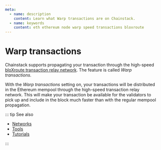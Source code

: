```yaml
---
meta:
  - name: description
    content: Learn what Warp transactions are on Chainstack.
  - name: keywords
    content: eth ethereum node warp speed transactions bloxroute
---
```


# Warp transactions

Chainstack supports propagating your transaction through the high-speed [bloXroute transaction relay network](https://docs.bloxroute.com/bdn-architecture). The feature is called *Warp transactions*.

With the *Warp transactions* setting on, your transactions will be distributed in the Ethereum mempool through the high-speed transaction relay network. This will make your transaction be available for the validators to pick up and include in the block much faster than with the regular mempool propagation.

::: tip See also

* [Networks](/operations/ethereum/networks)
* [Tools](/operations/ethereum/tools)
* [Tutorials](/tutorials/ethereum/)

:::
